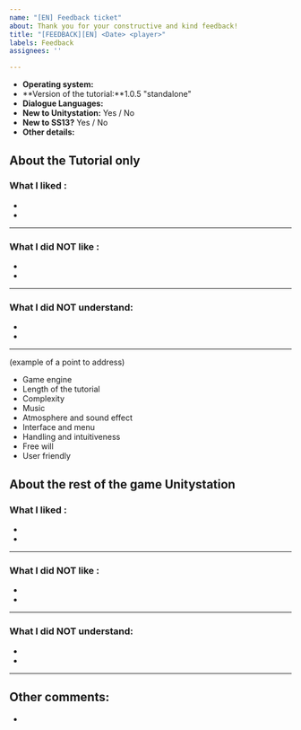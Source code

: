 ```yaml
---
name: "[EN] Feedback ticket"
about: Thank you for your constructive and kind feedback!
title: "[FEEDBACK][EN] <Date> <player>"
labels: Feedback
assignees: ''

---
```


- **Operating system:** 
- **Version of the tutorial:**1.0.5 "standalone"
- **Dialogue Languages:**
- **New to Unitystation:** Yes / No
- **New to SS13?** Yes / No
- **Other details:**

## About the Tutorial only
### What I liked :

  -
  -
  
---

### What I did NOT like :
  
  -
  -
  
---

### What I did NOT understand:
  
  -
  -
  
  ---

(example of a point to address) 
- Game engine
- Length of the tutorial
- Complexity
- Music
- Atmosphere and sound effect
- Interface and menu
- Handling and intuitiveness 
- Free will
- User friendly

## About the rest of the game Unitystation
### What I liked :

  -
  -
  
---

### What I did NOT like :
  
  -
  -
  
---

### What I did NOT understand:
  
  -
  -
  
  ---
  
  
## Other comments:
  -
